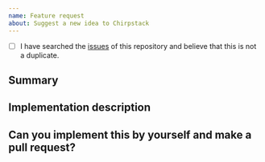 ```yaml
---
name: Feature request
about: Suggest a new idea to Chirpstack
---
```


<!--
  We really appreciate your time effort in creating this issue, it's really value for the enhancement of the project.
  Before diving into the details, make sure to check off the following:
-->

<!-- Your checkbox should look like this: [x] -->

- [ ] I have searched the [issues](https://github.com/brocaar/chirpstack-application-server/issues) of this repository and believe that this is not a duplicate.

## Summary

<!-- Describe how it should work. -->

## Implementation description

<!--
  Provide a description, workflow, technique, or even a screenshot that describes how this implementation should be tackle.
-->

## Can you implement this by yourself and make a pull request?
